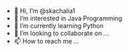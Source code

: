 - 👋 Hi, I’m @skachalia1
- 👀 I’m interested in Java Programming
- 🌱 I’m currently learning Python
- 💞️ I’m looking to collaborate on ...
- 📫 How to reach me ...

<!---
skachalia1/skachalia1 is a ✨ special ✨ repository because its `README.md` (this file) appears on your GitHub profile.
You can click the Preview link to take a look at your changes.
--->
